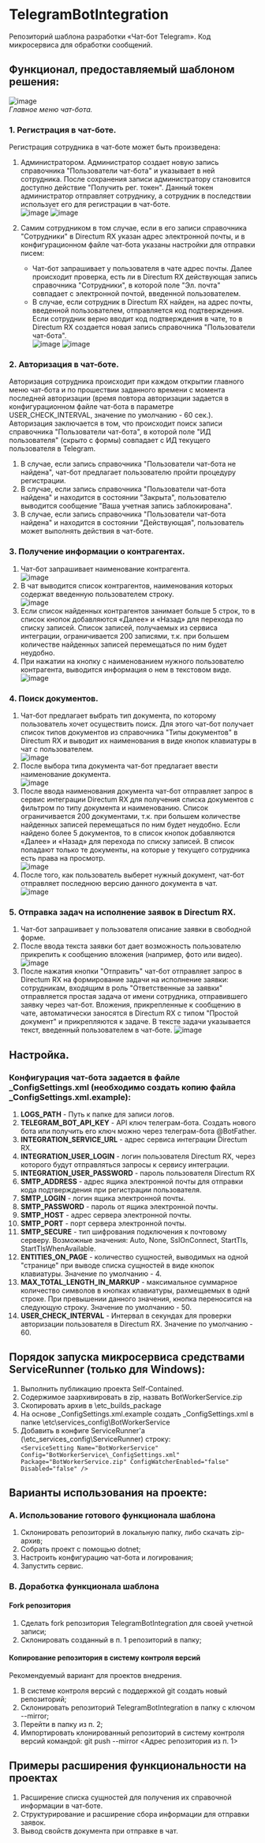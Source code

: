 # TelegramBotIntegration
Репозиторий шаблона разработки «Чат-бот Telegram». Код микросервиса для обработки сообщений.

## Функционал, предоставляемый шаблоном решения:

![image](https://github.com/user-attachments/assets/63cb6ae1-6e29-42d9-9d80-8485d737bea3)  
*Главное меню чат-бота.*

### 1.	Регистрация в чат-боте.
Регистрация сотрудника в чат-боте может быть произведена:
1. Администратором. Администратор создает новую запись справочника "Пользователи чат-бота" и указывает в ней сотрудника. После сохранения записи администратору становится доступно действие "Получить рег. токен". Данный токен администратор отправляет сотруднику, а сотрудник в последствии использует его для регистрации в чат-боте.  
![image](https://github.com/user-attachments/assets/6fadde49-5167-4186-a5b2-d7f2c8396db6)
![image](https://github.com/user-attachments/assets/9c5e4425-a1f4-48d1-b671-7c64446c9cd8)

3. Самим сотрудником в том случае, если в его записи справочника "Сотрудники" в Directum RX указан адрес электронной почты, и в конфигурационном файле чат-бота указаны настройки для отправки писем:
    - Чат-бот запрашивает у пользователя в чате адрес почты. Далее происходит проверка, есть ли в Directum RX действующая запись справочника "Сотрудники", в которой поле "Эл. почта" совпадает с электронной почтой, введенной пользователем.
    - В случае, если сотрудник в Directum RX найден, на адрес почты, введенной пользователем, отправляется код подтверждения. Если сотрудник верно вводит код подтверждения в чате, то в Directum RX создается новая запись справочника "Пользователи чат-бота".  
![image](https://github.com/user-attachments/assets/112b1e2e-dc07-4d4b-b23c-efc56a01a5d5)
![image](https://github.com/user-attachments/assets/391eb1c1-c3ab-4607-8906-1f2aa87826f5)

### 2. Авторизация в чат-боте.
Авторизация сотрудника происходит при каждом открытии главного меню чат-бота и по прошествии заданного времени с момента последней авторизации (время повтора авторизации задается в конфигурационном файле чат-бота в параметре USER_CHECK_INTERVAL, значение по умолчанию - 60 сек.). Авторизация заключается в том, что происходит поиск записи справочника "Пользователи чат-бота", в которой поле "ИД пользователя" (скрыто с формы) совпадает с ИД текущего пользователя в Telegram.
1. В случае, если запись справочника "Пользователи чат-бота не найдена", чат-бот предлагает пользователю пройти процедуру регистрации.
2. В случае, если запись справочника "Пользователи чат-бота найдена" и находится в состоянии "Закрыта", пользователю выводится сообщение "Ваша учетная запись заблокирована".
3. В случае, если запись справочника "Пользователи чат-бота найдена" и находится в состоянии "Действующая", пользователь может выполнять действия в чат-боте.

### 3.	Получение информации о контрагентах.
1. Чат-бот запрашивает наименование контрагента.  
![image](https://github.com/user-attachments/assets/420bddee-4a67-4f77-8aca-f4998760b21e)
2. В чат выводится список контрагентов, наименования которых содержат введенную пользователем строку.  
![image](https://github.com/user-attachments/assets/2adcadb3-5e04-4b77-badf-8f7c16d64778)
3.  Если список найденных контрагентов занимает больше 5 строк, то в список кнопок добавляются «Далее» и «Назад» для перехода по списку записей. Список записей, получаемых из сервиса интеграции, ограничивается 200 записями, т.к. при большем количестве найденных записей перемещаться по ним будет неудобно.  
4. При нажатии на кнопку с наименованием нужного пользователю контрагента, выводится информация о нем в текстовом виде.  
![image](https://github.com/user-attachments/assets/cdc617e8-427d-4992-b9c2-4fe2fbc06b86)

### 4.	Поиск документов.
1. Чат-бот предлагает выбрать тип документа, по которому пользователь хочет осуществить поиск. Для этого чат-бот получает список типов документов из справочника "Типы документов" в Directum RX и выводит их наименования в виде кнопок клавиатуры в чат с пользователем.  
![image](https://github.com/user-attachments/assets/bc060b10-9913-4ab7-9836-4c83ffa36ddf)
2. После выбора типа документа чат-бот предлагает ввести наименование документа.  
![image](https://github.com/user-attachments/assets/1408f09a-9074-4190-9c2b-fee10439e5b5)
3. После ввода наименования документа чат-бот отправляет запрос в сервис интеграции Directum RX для получения списка документов с фильтром по типу документа и наименованию. Список ограничивается 200 документами, т.к. при большем количестве найденных записей перемещаться по ним будет неудобно. Если найдено более 5 документов, то в список кнопок добавляются «Далее» и «Назад» для перехода по списку записей. В список попадают только те документы, на которые у текущего сотрудника есть права на просмотр.  
![image](https://github.com/user-attachments/assets/49959821-2760-40b8-ae16-dd0b92198522)
4. После того, как пользователь выберет нужный документ, чат-бот отправляет последнюю версию данного документа в чат.  
![image](https://github.com/user-attachments/assets/d896ddaa-dbf5-4016-997a-5649f94d2598)

### 5.	Отправка задач на исполнение заявок в Directum RX.
1. Чат-бот запрашивает у пользователя описание заявки в свободной форме.
2. После ввода текста заявки бот дает возможность пользователю прикрепить к сообщению вложения (например, фото или видео).
![image](https://github.com/user-attachments/assets/d51efab0-e64b-4499-8efa-6a631f4e91b9)
3. После нажатия кнопки "Отправить" чат-бот отправляет запрос в Directum RX на формирование задачи на исполнение заявки: сотрудникам, входящим в роль "Ответственные за заявки" отправляется простая задача от имени сотрудника, отправившего заявку через чат-бот. Вложения, прикрепленные к сообщению в чате, автоматически заносятся в Directum RX с типом "Простой документ" и прикрепляются к задаче. В тексте задачи указывается текст, введенный пользователем в чат-боте.
![image](https://github.com/user-attachments/assets/171f87f2-967e-4190-a05b-74c73c42570a)

## Настройка.
### Конфигурация чат-бота задается в файле _ConfigSettings.xml (необходимо создать копию файла _ConfigSettings.xml.example):
1. **LOGS_PATH** - Путь к папке для записи логов.
2. **TELEGRAM_BOT_API_KEY** - API ключ телеграм-бота. Создать нового бота или получить его ключ можно через телеграм-бота @BotFather.
3. **INTEGRATION_SERVICE_URL** - адрес сервиса интеграции Directum RX.
4. **INTEGRATION_USER_LOGIN** - логин пользователя Directum RX, через которого будут отправляться запросы к сервису интеграции.
5. **INTEGRATION_USER_PASSWORD** - пароль пользователя Directum RX
6. **SMTP_ADDRESS** - адрес ящика электронной почты для отправки кода подтверждения при регистрации пользователя.
7. **SMTP_LOGIN** - логин ящика электронной почты.
8. **SMTP_PASSWORD** - пароль от ящика электронной почты.
9. **SMTP_HOST** - адрес сервера электронной почты.
10. **SMTP_PORT** - порт сервера электронной почты.
11. **SMTP_SECURE** - тип шифрования подключения к почтовому серверу. Возможные значения: Auto, None, SslOnConnect, StartTls, StartTlsWhenAvailable.
12. **ENTITIES_ON_PAGE** - количество сущностей, выводимых на одной "странице" при выводе списка сущностей в виде кнопок клавиатуры. Значение по умолчанию - 4.
13. **MAX_TOTAL_LENGTH_IN_MARKUP** - максимальное суммарное количество символов в кнопках клавиатуры, рахмещаемых в однй строке. При превышении данного значения, кнопка переносится на следующую строку. Значение по умолчанию - 50.
14. **USER_CHECK_INTERVAL** - Интервал в секундах для проверки авторизации пользователя в Directum RX. Значение по умолчанию - 60.
  
## Порядок запуска микросервиса средствами ServiceRunner (только для Windows):
1. Выполнить публикацию проекта Self-Contained.
2. Содержимое заархивировать в zip, назвать BotWorkerService.zip
3. Скопировать архив в \etc\_builds_package
4. На основе _ConfigSettings.xml.example создать _ConfigSettings.xml в папке \etc\services_config\BotWorkerService
5. Добавить в конфиге ServiceRunner'а (\etc\_services_config\ServiceRunner) строку:   
```<ServiceSetting Name="BotWorkerService" Config="BotWorkerService\_ConfigSettings.xml" Package="BotWorkerService.zip" ConfigWatcherEnabled="false" Disabled="false" />```  

## Варианты использования на проекте:
### A. Использование готового функционала шаблона
1. Склонировать репозиторий в локальную папку, либо скачать zip-архив;
2. Собрать проект с помощью dotnet;
3. Настроить конфигурацию чат-бота и логирования;
4. Запустить сервис.

### B. Доработка функционала шаблона
#### Fork репозитория
1. Сделать fork репозитория TelegramBotIntegration для своей учетной записи;
2. Склонировать созданный в п. 1 репозиторий в папку;

#### Копирование репозитория в систему контроля версий
Рекомендуемый вариант для проектов внедрения.
1. В системе контроля версий с поддержкой git создать новый репозиторий;
2. Склонировать репозиторий TelegramBotIntegration в папку с ключом --mirror;
3. Перейти в папку из п. 2;
4. Импортировать клонированный репозиторий в систему контроля версий командой:
git push --mirror <Адрес репозитория из п. 1>

## Примеры расширения функциональности на проектах
1. Расширение списка сущностей для получения их справочной информации в чат-боте.
2. Структурирование и расширение сбора информации для отправки заявок.
3. Вывод свойств документа при отправке в чат.

